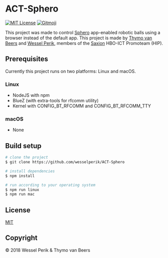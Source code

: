 # ACT-Sphero

[![MIT License](https://img.shields.io/badge/license-MIT-blue.svg)](https://github.com/wesselperik/ACT-Sphero/blob/master/LICENSE)
[![Gitmoji](https://img.shields.io/badge/gitmoji-%20😜%20😍-FFDD67.svg)](https://gitmoji.carloscuesta.me)

This project was made to control [Sphero](https://www.sphero.com) app-enabled robotic balls using a browser instead of the default app. This project is made by [Thymo van Beers](https://github.com/Thymo-) and [Wessel Perik](https://github.com/wesselperik), members of the [Saxion](https://saxion.nl) HBO-ICT Promoteam (HIP).

## Prerequisites
Currently this project runs on two platforms: Linux and macOS.

### Linux
* NodeJS with npm
* BlueZ (with extra-tools for rfcomm utility)
* Kernel with CONFIG_BT_RFCOMM and CONFIG_BT_RFCOMM_TTY

### macOS
* None

## Build setup
``` bash
# clone the project
$ git clone https://github.com/wesselperik/ACT-Sphero

# install dependencies
$ npm install

# run according to your operating system
$ npm run linux
$ npm run mac
```

## License
[MIT](https://github.com/wesselperik/ACT-Sphero/blob/master/LICENSE)

## Copyright
&copy; 2018 Wessel Perik & Thymo van Beers
